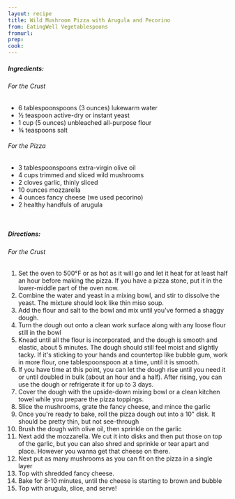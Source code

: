 ```yaml
---
layout: recipe
title: Wild Mushroom Pizza with Arugula and Pecorino
from: EatingWell Vegetablespoons
fromurl: 
prep: 
cook: 
---
```


##### Ingredients:

###### For the Crust

* 6 tablespoonspoons (3 ounces) lukewarm water
* ½ teaspoon active-dry or instant yeast
* 1 cup (5 ounces) unbleached all-purpose flour
* ¾ teaspoons salt 

###### For the Pizza

* 3 tablespoonspoons extra-virgin olive oil
* 4 cups trimmed and sliced wild mushrooms
* 2 cloves garlic, thinly sliced
* 10 ounces mozzarella
* 4 ounces fancy cheese (we used pecorino)
* 2 healthy handfuls of arugula

<br>

##### Directions:

###### For the Crust

1. Set the oven to 500°F or as hot as it will go and let it heat for at least half an hour before making the pizza. If you have a pizza stone, put it in the lower-middle part of the oven now. 
2. Combine the water and yeast in a mixing bowl, and stir to dissolve the yeast. The mixture should look like thin miso soup. 
3. Add the flour and salt to the bowl and mix until you've formed a shaggy dough. 
4. Turn the dough out onto a clean work surface along with any loose flour still in the bowl
5. Knead until all the flour is incorporated, and the dough is smooth and elastic, about 5 minutes. The dough should still feel moist and slightly tacky. If it's sticking to your hands and countertop like bubble gum, work in more flour, one tablespoonspoon at a time, until it is smooth. 
6. If you have time at this point, you can let the dough rise until you need it or until doubled in bulk (about an hour and a half). After rising, you can use the dough or refrigerate it for up to 3 days.
7. Cover the dough with the upside-down mixing bowl or a clean kitchen towel while you prepare the pizza toppings. 
8. Slice the mushrooms, grate the fancy cheese, and mince the garlic
9. Once you're ready to bake, roll the pizza dough out into a 10" disk. It should be pretty thin, but not see-through
10. Brush the dough with olive oil, then sprinkle on the garlic
11. Next add the mozzarella. We cut it into disks and then put those on top of the garlic, but you can also shred and sprinkle or tear apart and place. However you wanna get that cheese on there.
12. Next put as many mushrooms as you can fit on the pizza in a single layer
13. Top with shredded fancy cheese.
14. Bake for 8-10 minutes, until the cheese is starting to brown and bubble
15. Top with arugula, slice, and serve!
